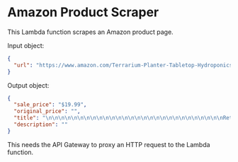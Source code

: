 # Amazon Product Scraper

This Lambda function scrapes an Amazon product page.

Input object:

```json
{
  "url": "https://www.amazon.com/Terrarium-Planter-Tabletop-Hydroponics-Decoration/dp/B07D29P5Z1/ref=sr_1_2?dchild=1&keywords=plant&qid=1628790382&sr=8-2"
}
```

Output object:

```json
{
  "sale_price": "$19.99",
  "original_price": "",
  "title": "\n\n\n\n\n\n\n\n\n\n\n\n\n\n\n\n\n\n\n\n\n\n\n\n\n\n\n\nRetro Wooden Frame Glass Plant Terrarium for Desktop Rustic wood and vintage design, these decorative glass vases are perfect for adding a touch of green and elegance to your home or office.  Packing included:  1 x Hexagon Screwdriver 2 x Screws 1 x Metal Swivel Holder 8 x Fixed Plug 1 x Wooden Stand ( 2 piece )  3 x Mini Bulb Shape Vase( No plant or other decorative objects included in this item.)  About Terrarium Size -The wooden stand size : 5.5\"H x 11\" W x 4\" D bulb mini vase: 3.74 H x 2.75 W, Opening – 1 inch Diameter Material -wooden frame, three high boron silicon heat resistant glass bulb shape vase\n\n\n\n\n\n\n\n\n\n\n",
  "description": ""
}
```

This needs the API Gateway to proxy an HTTP request to the Lambda function.

